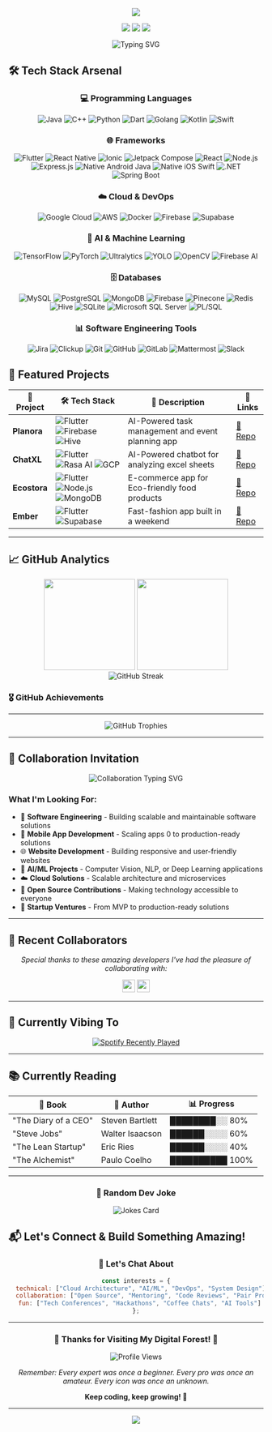 <!-- <h1 align="center">🌲 Welcome to My Digital Forest 🌲</h1> -->

<!-- HEADER: Forest Green Animated Banner -->
<p align="center">
  <img src="https://capsule-render.vercel.app/api?text=Hey%20there%2C%20I%27m%20Noel%20Pinto!&animation=fadeIn&type=waving&color=228B22&fontColor=FFFFFF&height=120&fontSize=28"/>
</p>

<!-- SOCIAL BADGES - Forest Green Theme -->
<p align="center">
  <a href="https://github.com/curiouslumber"><img src="https://img.shields.io/badge/GitHub-curiouslumber-2F5233?style=for-the-badge&logo=github&logoColor=white"/></a>
  <a href="https://linkedin.com/in/noelpinto47"><img src="https://img.shields.io/badge/LinkedIn-Connect-228B22?style=for-the-badge&logo=linkedin&logoColor=white"/></a>
  <a href="mailto:noelpinto47@gmail.com"><img src="https://img.shields.io/badge/Email-noelpinto47@gmail.com-355E3B?style=for-the-badge&logo=gmail&logoColor=white"/></a>
</p>

<div align="center">
  <img src="https://readme-typing-svg.herokuapp.com?font=Fira+Code&size=22&duration=3000&pause=1000&color=228B22&center=true&vCenter=true&width=850&lines=Mobile+Application+Developer+%7C+Android+%28Kotlin%29+%26+iOS+%28Swift%29;AI+Explorer+%7C+Pinecone%2C+Document+AI%2C+Image+Gen+using+AI;Backend+Developer+%7C+Node.js+%26+Java;Building+the+Future%2C+One+Commit+at+a+Time!" alt="Typing SVG" />
</div>

<!-- ---

## 🎯 About Me

- 👋 Hi, I'm **Noel Pinto**
- 👀 I'm interested in **Software Engineering, Agile, DevOps**
- 🌱 I'm currently learning **Cloud and AI**
- 💞️ I'm looking to collaborate on **Software and AI Projects**
- 📫 How to reach me? At **noelpinto47@gmail.com**
- 😄 **Pronouns**: He/Him
- ⚡ **Fun fact**: The meaning of my name is 'Joy', and in French 'Joyeux Noël' means Merry Christmas 🎄 -->

<!-- --- -->

## 🛠️ Tech Stack Arsenal

<div align="center">

### 💻 Programming Languages
![Java](https://img.shields.io/badge/Java-ED8B00?style=for-the-badge&logo=openjdk&logoColor=white)
![C++](https://img.shields.io/badge/C++-00599C?style=for-the-badge&logo=c%2B%2B&logoColor=white)
![Python](https://img.shields.io/badge/Python-3776AB?style=for-the-badge&logo=python&logoColor=white)
![Dart](https://img.shields.io/badge/Dart-0175C2?style=for-the-badge&logo=dart&logoColor=white)
![Golang](https://img.shields.io/badge/Golang-00ADD8?style=for-the-badge&logo=go&logoColor=white)
![Kotlin](https://img.shields.io/badge/Kotlin-0095D5?style=for-the-badge&logo=kotlin&logoColor=white)
![Swift](https://img.shields.io/badge/Swift-FA7343?style=for-the-badge&logo=swift&logoColor=white)

### 🌐 Frameworks
![Flutter](https://img.shields.io/badge/Flutter-02569B?style=for-the-badge&logo=flutter&logoColor=white)
![React Native](https://img.shields.io/badge/React_Native-61DAFB?style=for-the-badge&logo=react&logoColor=black)
![Ionic](https://img.shields.io/badge/Ionic-3880FF?style=for-the-badge&logo=ionic&logoColor=white)
![Jetpack Compose](https://img.shields.io/badge/Jetpack_Compose-4285F4?style=for-the-badge&logo=jetpack-compose&logoColor=white)
![React](https://img.shields.io/badge/React-20232A?style=for-the-badge&logo=react&logoColor=61DAFB)
![Node.js](https://img.shields.io/badge/Node.js-43853D?style=for-the-badge&logo=node.js&logoColor=white)
![Express.js](https://img.shields.io/badge/Express.js-404D59?style=for-the-badge&logo=express&logoColor=white)
![Native Android Java](https://img.shields.io/badge/Native_Android_Java-3DDC84?style=for-the-badge&logo=android&logoColor=white)
![Native iOS Swift](https://img.shields.io/badge/Native_iOS_Swift-FA7343?style=for-the-badge&logo=swift&logoColor=white)
![.NET](https://img.shields.io/badge/.NET-007ACC?style=for-the-badge&logo=dotnet&logoColor=white)
![Spring Boot](https://img.shields.io/badge/Spring_Boot-6DB33F?style=for-the-badge&logo=spring-boot&logoColor=white)

### ☁️ Cloud & DevOps
![Google Cloud](https://img.shields.io/badge/Google_Cloud-4285F4?style=for-the-badge&logo=google-cloud&logoColor=white)
![AWS](https://img.shields.io/badge/Amazon_AWS-232F3E?style=for-the-badge&logo=amazon-aws&logoColor=white)
![Docker](https://img.shields.io/badge/Docker-2496ED?style=for-the-badge&logo=docker&logoColor=white)
![Firebase](https://img.shields.io/badge/Firebase-FFCA28?style=for-the-badge&logo=firebase&logoColor=black)
![Supabase](https://img.shields.io/badge/Supabase-3ECF8E?style=for-the-badge&logo=supabase&logoColor=white)

### 🤖 AI & Machine Learning
![TensorFlow](https://img.shields.io/badge/TensorFlow-FF6F00?style=for-the-badge&logo=tensorflow&logoColor=white)
![PyTorch](https://img.shields.io/badge/PyTorch-EE4C2C?style=for-the-badge&logo=pytorch&logoColor=white)
![Ultralytics](https://img.shields.io/badge/Ultralytics-FF6F00?style=for-the-badge&logo=ultralytics&logoColor=white)
![YOLO](https://img.shields.io/badge/YOLO-FF0000?style=for-the-badge&logo=yolo&logoColor=white)
![OpenCV](https://img.shields.io/badge/OpenCV-27338e?style=for-the-badge&logo=opencv&logoColor=white)
![Firebase AI](https://img.shields.io/badge/Firebase_AI-FFCA28?style=for-the-badge&logo=firebase&logoColor=black)

### 🗄️ Databases
![MySQL](https://img.shields.io/badge/MySQL-00000F?style=for-the-badge&logo=mysql&logoColor=white)
![PostgreSQL](https://img.shields.io/badge/PostgreSQL-316192?style=for-the-badge&logo=postgresql&logoColor=white)
![MongoDB](https://img.shields.io/badge/MongoDB-4EA94B?style=for-the-badge&logo=mongodb&logoColor=white)
![Firebase](https://img.shields.io/badge/Firebase-FFCA28?style=for-the-badge&logo=firebase&logoColor=black)
![Pinecone](https://img.shields.io/badge/Pinecone-FF6F00?style=for-the-badge&logo=pinecone&logoColor=white)
![Redis](https://img.shields.io/badge/Redis-DC382D?style=for-the-badge&logo=redis&logoColor=white)
![Hive](https://img.shields.io/badge/Hive-FF9800?style=for-the-badge&logo=apache-hive&logoColor=white)
![SQLite](https://img.shields.io/badge/SQLite-003B57?style=for-the-badge&logo=sqlite&logoColor=white)
![Microsoft SQL Server](https://img.shields.io/badge/Microsoft_SQL_Server-CC2927?style=for-the-badge&logo=microsoft-sql-server&logoColor=white)
![PL/SQL](https://img.shields.io/badge/PL/SQL-F80000?style=for-the-badge&logo=oracle&logoColor=white)

### 📊 Software Engineering Tools
![Jira](https://img.shields.io/badge/Jira-0052CC?style=for-the-badge&logo=jira&logoColor=white)
![Clickup](https://img.shields.io/badge/Clickup-0052CC?style=for-the-badge&logo=clickup&logoColor=white)
![Git](https://img.shields.io/badge/Git-FF4C3B?style=for-the-badge&logo=git&logoColor=white)
![GitHub](https://img.shields.io/badge/GitHub-2F5233?style=for-the-badge&logo=github&logoColor=white)
![GitLab](https://img.shields.io/badge/GitLab-FF4C3B?style=for-the-badge&logo=gitlab&logoColor=white)
![Mattermost](https://img.shields.io/badge/Mattermost-0052CC?style=for-the-badge&logo=mattermost&logoColor=white)
![Slack](https://img.shields.io/badge/Slack-3AAF85?style=for-the-badge&logo=slack&logoColor=white)

</div>

## 🚀 Featured Projects

<div align="center">

| 🌟 Project | 🛠️ Tech Stack | 📝 Description | 🔗 Links |
|------------|---------------|----------------|-----------|
| **Planora** | ![Flutter](https://img.shields.io/badge/-Flutter-02569B?style=flat&logo=flutter) ![Firebase](https://img.shields.io/badge/-Firebase-FFCA28?style=flat&logo=openai) ![Hive](https://img.shields.io/badge/-Hive-FF9800?style=flat&logo=apache-hive) | AI-Powered task management and event planning app | [🔗 Repo](https://github.com/curiouslumber/planora)|
| **ChatXL** | ![Flutter](https://img.shields.io/badge/-Flutter-02569B?style=flat&logo=flutter) ![Rasa AI](https://img.shields.io/badge/-Rasa_AI-623CE4?style=flat&logo=rasa) ![GCP](https://img.shields.io/badge/-Google_Cloud-232F3E?style=flat&logo=google-cloud)  | AI-Powered chatbot for analyzing excel sheets | [🔗 Repo](https://github.com/curiouslumber/ChatXL) |
| **Ecostora** | ![Flutter](https://img.shields.io/badge/-Flutter-02569B?style=flat&logo=flutter) ![Node.js](https://img.shields.io/badge/-Node.js-339933?style=flat&logo=node.js) ![MongoDB](https://img.shields.io/badge/-MongoDB-47A248?style=flat&logo=mongodb) | E-commerce app for Eco-friendly food products | [🔗 Repo](https://github.com/curiouslumber/Ecostora) |
| **Ember** | ![Flutter](https://img.shields.io/badge/-Flutter-02569B?style=flat&logo=flutter) ![Supabase](https://img.shields.io/badge/-Supabase-3ECF8E?style=flat&logo=supabase) | Fast-fashion app built in a weekend | [🔗 Repo](Private) |

</div>

---

## 📈 GitHub Analytics

<div align="center">
  <img height="180em" src="https://github-readme-stats.vercel.app/api?username=curiouslumber&show_icons=true&theme=forest&include_all_commits=true&count_private=true&hide_border=true"/>
  <img height="180em" src="https://github-readme-stats.vercel.app/api/top-langs/?username=curiouslumber&layout=compact&langs_count=8&theme=forest&hide_border=true"/>
</div>

<div align="center">
  <img src="https://github-readme-streak-stats.herokuapp.com/?user=curiouslumber&theme=forest&hide_border=true" alt="GitHub Streak" />
</div>


<!-- --- -->

<!-- ## 🏆 Achievements & Certifications

<div align="center">

![AWS Certified](https://img.shields.io/badge/AWS-Certified_Solutions_Architect-FF9900?style=for-the-badge&logo=amazon-aws&logoColor=white)
![Google Cloud](https://img.shields.io/badge/Google_Cloud-Professional_Developer-4285F4?style=for-the-badge&logo=google-cloud&logoColor=white)
![Microsoft](https://img.shields.io/badge/Microsoft-Azure_Fundamentals-0078D4?style=for-the-badge&logo=microsoft-azure&logoColor=white)
![Docker](https://img.shields.io/badge/Docker-Certified_Associate-2496ED?style=for-the-badge&logo=docker&logoColor=white) -->

### 🎖️ GitHub Achievements

---

<div align="center">
<img  src="https://github-profile-trophy.vercel.app/?username=curiouslumber&theme=algolia&no-frame=true&no-bg=false&margin-w=4&row=2&column=4" alt="GitHub Trophies" />
</div>

---

## 🤝 Collaboration Invitation

<div align="center">
  <img src="https://readme-typing-svg.herokuapp.com?font=Fira+Code&size=18&duration=2000&pause=1000&color=228B22&center=true&vCenter=true&width=800&lines=🌟+Open+to+collaborate+on+innovative+projects!;💡+Let's+build+something+amazing+together!;🚀+Always+excited+about+new+opportunities!" alt="Collaboration Typing SVG" />
</div>

### What I'm Looking For:
- 🌱 **Software Engineering** - Building scalable and maintainable software solutions
- 📱 **Mobile App Development** - Scaling apps 0 to production-ready solutions
- 🌐 **Website Development** - Building responsive and user-friendly websites
- 🤖 **AI/ML Projects** - Computer Vision, NLP, or Deep Learning applications
- ☁️ **Cloud Solutions** - Scalable architecture and microservices
- 🌱 **Open Source Contributions** - Making technology accessible to everyone
- 💼 **Startup Ventures** - From MVP to production-ready solutions

---

## 👥 Recent Collaborators

<div align="center">

*Special thanks to these amazing developers I've had the pleasure of collaborating with:*

<a href="https://github.com/umraan-xm"><img src="https://avatars.githubusercontent.com/u/44991465?v=4" width="25" height="25" /></a>
<a href="https://github.com/hanspres1999"><img src="https://avatars.githubusercontent.com/u/53049963?v=4" width="25" height="25" /></a>

</div>

---

## 🎵 Currently Vibing To

<div align="center">
  <a href="https://open.spotify.com/user/31iavwcc24goubz4dwbheilidt6q">
    <img src="https://spotify-recently-played-readme.vercel.app/api?user=31iavwcc24goubz4dwbheilidt6q&count=3&unique=true" alt="Spotify Recently Played" />
  </a>
</div>

---

## 📚 Currently Reading

<div align="center">
  
| 📖 Book | 👤 Author | 📊 Progress |
|---------|-----------|-------------|
| "The Diary of a CEO" | Steven Bartlett | ████████░░ 80% |
| "Steve Jobs" | Walter Isaacson | ██████░░░░ 60% |
| "The Lean Startup" | Eric Ries | ██████░░░░ 40% |
| "The Alchemist" | Paulo Coelho | ██████████ 100% |

</div>

---

<!-- ## 🎮 Fun Zone -->

<div align="center">

### 🎲 Random Dev Joke
![Jokes Card](https://readme-jokes.vercel.app/api?theme=default&hideBorder&qColor=%23228B22&aColor=%23355E3B)

</div>

<!-- ### 🐍 Watch My Snake Eat My Contributions!
<picture>
  <source media="(prefers-color-scheme: dark)" srcset="https://raw.githubusercontent.com/curiouslumber/curiouslumber/output/github-contribution-grid-snake-dark.svg">
  <source media="(prefers-color-scheme: light)" srcset="https://raw.githubusercontent.com/curiouslumber/curiouslumber/output/github-contribution-grid-snake.svg">
  <img alt="github contribution grid snake animation" src="https://raw.githubusercontent.com/curiouslumber/curiouslumber/output/github-contribution-grid-snake.svg">
</picture>

### 🎯 Fun Facts About Me
- ☕ Coffee consumption directly correlates with code quality (scientifically proven*)
- 🎄 My GitHub commits spike around Christmas - spreading that Noël joy!

</div> -->

<!-- --- -->

## 📬 Let's Connect & Build Something Amazing!

<div align="center">

<!-- ### 🌐 Find Me Around the Web
[![Portfolio](https://img.shields.io/badge/Portfolio-noelpinto.dev-228B22?style=for-the-badge&logo=firefox&logoColor=white)](https://noelpinto.dev)
[![Email](https://img.shields.io/badge/Email-noelpinto47@gmail.com-D14836?style=for-the-badge&logo=gmail&logoColor=white)](mailto:noelpinto47@gmail.com)
[![LinkedIn](https://img.shields.io/badge/LinkedIn-noelpinto47-0077B5?style=for-the-badge&logo=linkedin&logoColor=white)](https://linkedin.com/in/noelpinto47)
[![Twitter](https://img.shields.io/badge/Twitter-@noelpinto47-1DA1F2?style=for-the-badge&logo=twitter&logoColor=white)](https://twitter.com/noelpinto47) -->

### 💬 Let's Chat About
```javascript
const interests = {
  technical: ["Cloud Architecture", "AI/ML", "DevOps", "System Design"],
  collaboration: ["Open Source", "Mentoring", "Code Reviews", "Pair Programming"],
  fun: ["Tech Conferences", "Hackathons", "Coffee Chats", "AI Tools"]
};
```

</div>

---

<div align="center">

### 🌟 Thanks for Visiting My Digital Forest! 🌲

![Profile Views](https://komarev.com/ghpvc/?username=curiouslumber&color=228B22&style=for-the-badge&label=FOREST+VISITORS)

*Remember: Every expert was once a beginner. Every pro was once an amateur. Every icon was once an unknown.* 

**Keep coding, keep growing! 🌱**

</div>

---

<p align="center">
  <img src="https://capsule-render.vercel.app/api?type=waving&color=228B22&height=100&section=footer&text=Happy%20Coding!&fontSize=20&fontColor=FFFFFF&animation=twinkling"/>
</p>

<!---
curiouslumber/curiouslumber is a ✨ special ✨ repository because its `README.md` (this file) appears on your GitHub profile.
You can click the Preview link to take a look at your changes.
--->